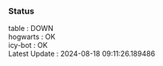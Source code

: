 ### Status


table : DOWN  
hogwarts : OK  
icy-bot : OK  
Latest Update : 2024-08-18 09:11:26.189486
